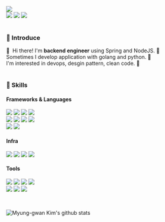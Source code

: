 <div>
    <a href="https://hits.seeyoufarm.com"/><img src="https://hits.seeyoufarm.com/api/count/incr/badge.svg?url=https%3A%2F%2Fgithub.com%2Fgreatlaboratory"/></a>
</div>
<div>
    <a href="http://greatlaboratory.dev/" target="_blank"><img src="https://img.shields.io/badge/Blog-DD0B78?style=flat-square&logo=GitHub%20Sponsors&logoColor=white"/></a>
    <a href="mailto:wowo0201@gmail.com" target="_blank"><img src="https://img.shields.io/badge/wowo0201@gmail.com-EA4335?style=flat-square&logo=Gmail&logoColor=white"/></a>
    <a href="www.linkedin.com/in/greatlaboratory" target="_blank"><img src="https://img.shields.io/badge/Myunggwan_Kim-0A66C2?style=flat-square&logo=Linkedin&logoColor=white"/></a>
</div>

<br>

### 👀 Introduce
<div>
    👋&nbsp; Hi there! I'm <b>backend engineer</b> using Spring and NodeJS. 🚀<br/>
    Sometimes I develop application with golang and python. 💖<br/>
    I'm interested in devops, desgin pattern, clean code. 🤖<br/><br/>
    <!-- I enjoy sports such as soccer, basketball and table tennis. ⚽🏀🏓<br/>
    I love eunddodi. I'm head over heels for her. 💖💖 <br/>
    I hope to develop highly available applications. ✨ <br/><br/> -->
</div>

### 💪 Skills
#### Frameworks & Languages
<p>
    <div>
        <img src="https://img.shields.io/badge/SpringBoot-6DB33F?style=flat-square&logo=Springboot&logoColor=white"/>
        <img src="https://img.shields.io/badge/Node.js-339933?style=flat-square&logo=Node.js&logoColor=white"/>
        <img src="https://img.shields.io/badge/NestJS-E0234E?style=flat-square&logo=NestJS&logoColor=white"/>
        <img src="https://img.shields.io/badge/Flask-000000?style=flat-square&logo=Flask&logoColor=white"/>
    </div>
        <div>
        <img src="https://img.shields.io/badge/Java-007396?style=flat-square&logo=Java&logoColor=white"/>
        <img src="https://img.shields.io/badge/TypeScript-3178C6?style=flat-square&logo=TypeScript&logoColor=white"/>
        <img src="https://img.shields.io/badge/Go-00ADD8?style=flat-square&logo=Go&logoColor=white"/>
        <img src="https://img.shields.io/badge/Python-3776AB?style=flat-square&logo=Python&logoColor=white"/>
    </div>
    <div>
        <img src="https://img.shields.io/badge/MySQL-4479A1?style=flat-square&logo=MySQL&logoColor=white"/>
        <img src="https://img.shields.io/badge/MongoDB-47A248?style=flat-square&logo=MongoDB&logoColor=white"/>
    </div>
</P>

#### Infra
<p>
    <div>
        <img src="https://img.shields.io/badge/Docker-2496ED?style=flat-square&logo=Docker&logoColor=white"/>
        <img src="https://img.shields.io/badge/RabbitMQ-FF6600?style=flat-square&logo=RabbitMQ&logoColor=white"/>
        <img src="https://img.shields.io/badge/Kafka-231F20?style=flat-square&logo=ApacheKafka&logoColor=white"/>
        <img src="https://img.shields.io/badge/Fluentd-0E83C8?style=flat-square&logo=Fluentd&logoColor=white"/>
    </div>
</p>

#### Tools
<p>
    <div>
        <img src="https://img.shields.io/badge/IntelliJ IDEA-000000?style=flat-square&logo=IntelliJ IDEA&logoColor=white"/>
        <img src="https://img.shields.io/badge/Amazon AWS-232F3E?style=flat-square&logo=Amazon AWS&logoColor=white"/>
        <img src="https://img.shields.io/badge/Swagger-85EA2D?style=flat-square&logo=Swagger&logoColor=black"/>
        <img src="https://img.shields.io/badge/Postman-FF6C37?style=flat-square&logo=Postman&logoColor=white"/>
    </div>
    <div>
        <img src="https://img.shields.io/badge/Git-F05032?style=flat-square&logo=Git&logoColor=white"/>
        <img src="https://img.shields.io/badge/GitHub-181717?style=flat-square&logo=GitHub&logoColor=white"/>
        <img src="https://img.shields.io/badge/GitLab-FCA121?style=flat-square&logo=GitLab&logoColor=black"/>
    </div>
</p>

<br>

![Myung-gwan Kim's github stats](https://github-readme-stats.vercel.app/api?username=greatlaboratory&show_icons=true&count_private=true)

<br>

<!-- [![Top Langs](https://github-readme-stats.vercel.app/api/top-langs/?username=greatlaboratory&layout=compact)](https://github.com/greatlaboratory) -->
